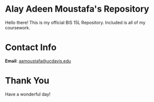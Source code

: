 # Alay Adeen Moustafa's Repository
Hello there! This is my official BIS 15L Repository. Included is all of my coursework. 

# Contact Info
**Email**: aamoustafa@ucdavis.edu 

# Thank You
Have a wonderful day! 

 
